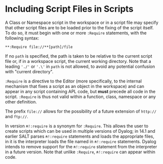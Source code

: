 # Including Script Files in Scripts

A Class or Namespace script in the workspace or in a script file may specify that other  script files are to be loaded prior to the fixing of the script itself. To do so, it must begin with one or more `:Require` statements, with the following syntax:
```apl
**:Require file://**[path]/file
```

If no `path` is specified, the path is taken to be relative to the current script file or, if in a workspace script, the current working directory. Note that a leading `'./'` or `'.\'` in `path` is not  allowed, to avoid any potential confusion with "current directory".

`:Require` is a directive to the Editor (more specifically, to the internal mechanism that fixes a script as an object in the workspace) and can appear in any script containing APL code, but **must** precede all code in the script. `:Require` is thus not valid within a function, class, namespace or any other definition.

The prefix `file://`  allows for the possibility of a future extension of `http://` and `ftp://`.

In version  `⍝!:require` is a synonym for `:Require`.  This allows the user to create scripts which can be used in multiple versions of Dyalog; in 14.1 and earlier SALT parses `⍝!:require` statements and loads the appropriate files, in  it is the interpreter loads the file named in `⍝!:require` statements.   Dyalog intends to remove support for the `⍝!:require` statement from the interpreter in a future version. Note that unlike `:Require`, `⍝!:require` can appear within code.
